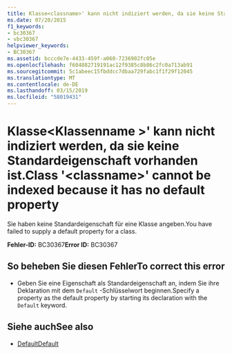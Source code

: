 ```yaml
---
title: Klasse<classname>' kann nicht indiziert werden, da sie keine Standardeigenschaft vorhanden ist.
ms.date: 07/20/2015
f1_keywords:
- bc30367
- vbc30367
helpviewer_keywords:
- BC30367
ms.assetid: bcccde7e-4433-459f-a060-7236902fc05e
ms.openlocfilehash: f604882719191ac12f9385c8b86c2fc0a713ab91
ms.sourcegitcommit: 5c1abeec15fbddcc7dbaa729fabc1f1f29f12045
ms.translationtype: MT
ms.contentlocale: de-DE
ms.lasthandoff: 03/15/2019
ms.locfileid: "58019431"
---
```

# <a name="class-classname-cannot-be-indexed-because-it-has-no-default-property"></a><span data-ttu-id="2cb78-102">Klasse\<Klassenname >' kann nicht indiziert werden, da sie keine Standardeigenschaft vorhanden ist.</span><span class="sxs-lookup"><span data-stu-id="2cb78-102">Class '\<classname>' cannot be indexed because it has no default property</span></span>
<span data-ttu-id="2cb78-103">Sie haben keine Standardeigenschaft für eine Klasse angeben.</span><span class="sxs-lookup"><span data-stu-id="2cb78-103">You have failed to supply a default property for a class.</span></span>  
  
 <span data-ttu-id="2cb78-104">**Fehler-ID:** BC30367</span><span class="sxs-lookup"><span data-stu-id="2cb78-104">**Error ID:** BC30367</span></span>  
  
## <a name="to-correct-this-error"></a><span data-ttu-id="2cb78-105">So beheben Sie diesen Fehler</span><span class="sxs-lookup"><span data-stu-id="2cb78-105">To correct this error</span></span>  
  
-   <span data-ttu-id="2cb78-106">Geben Sie eine Eigenschaft als Standardeigenschaft an, indem Sie ihre Deklaration mit dem `Default` -Schlüsselwort beginnen.</span><span class="sxs-lookup"><span data-stu-id="2cb78-106">Specify a property as the default property by starting its declaration with the `Default` keyword.</span></span>  
  
## <a name="see-also"></a><span data-ttu-id="2cb78-107">Siehe auch</span><span class="sxs-lookup"><span data-stu-id="2cb78-107">See also</span></span>

- [<span data-ttu-id="2cb78-108">Default</span><span class="sxs-lookup"><span data-stu-id="2cb78-108">Default</span></span>](../../visual-basic/language-reference/modifiers/default.md)
